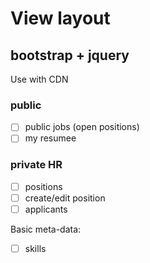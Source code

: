 # View layout

## bootstrap + jquery

Use with CDN

### public 

- [ ] public jobs (open positions)
- [ ] my resumee

### private HR

- [ ] positions
- [ ] create/edit position
- [ ] applicants

Basic meta-data:

- [ ] skills